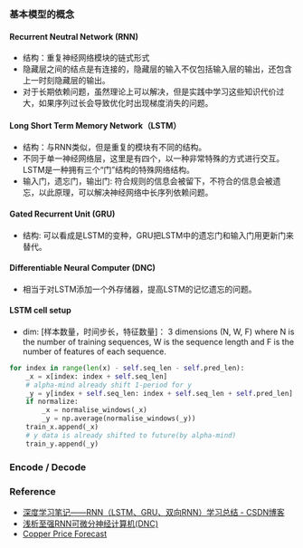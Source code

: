 ### 基本模型的概念

#### Recurrent Neutral Network (RNN)
- 结构：重复神经网络模块的链式形式
- 隐藏层之间的结点是有连接的，隐藏层的输入不仅包括输入层的输出，还包含上一时刻隐藏层的输出。
- 对于长期依赖问题，虽然理论上可以解决，但是实践中学习这些知识代价过大，如果序列过长会导致优化时出现梯度消失的问题。

#### Long Short Term Memory Network（LSTM）
- 结构：与RNN类似，但是重复的模块有不同的结构。
- 不同于单一神经网络层，这里是有四个，以一种非常特殊的方式进行交互。LSTM是一种拥有三个“门”结构的特殊网络结构。
- 输入门，遗忘门，输出门: 符合规则的信息会被留下，不符合的信息会被遗忘，以此原理，可以解决神经网络中长序列依赖问题。


#### Gated Recurrent Unit (GRU)
- 结构: 可以看成是LSTM的变种，GRU把LSTM中的遗忘门和输入门用更新门来替代。


#### Differentiable Neural Computer (DNC)
- 相当于对LSTM添加一个外存储器，提高LSTM的记忆遗忘的问题。


#### LSTM cell setup
- dim: [样本数量，时间步长，特征数量]： 3 dimensions (N, W, F) where N is the number of training sequences, W is the sequence length and F is the number of features of each sequence.

```python
for index in range(len(x) - self.seq_len - self.pred_len):
    _x = x[index: index + self.seq_len]
    # alpha-mind already shift 1-period for y
    _y = y[index + self.seq_len: index + self.seq_len + self.pred_len]
    if normalize:
        _x = normalise_windows(_x)
        _y = np.average(normalise_windows(_y))
    train_x.append(_x)
    # y data is already shifted to future(by alpha-mind)
    train_y.append(_y)
```

### Encode / Decode






### Reference

- [深度学习笔记——RNN（LSTM、GRU、双向RNN）学习总结 - CSDN博客](https://blog.csdn.net/mpk_no1/article/details/72875185)
- [浅析至强RNN可微分神经计算机(DNC)](https://zhuanlan.zhihu.com/p/27773709)
- [Copper Price Forecast](https://github.com/liyinwei/copper_price_forecast/blob/master/lstm/core/co_lstm_predict_day.py)

